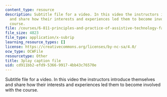```yaml
---
content_type: resource
description: Subtitle file for a video. In this video the instructors introduce themselves
  and share how their interests and experiences led them to become involved with the
  course.
file: /courses/6-811-principles-and-practice-of-assistive-technology-fall-2014/cd911bb2efd9536699174bb43c76570e_yqrQ9dKPV78.vtt
file_size: 4823
file_type: application/x-subrip
learning_resource_types: []
license: https://creativecommons.org/licenses/by-nc-sa/4.0/
ocw_type: OCWFile
resourcetype: Other
title: 3play caption file
uid: cd911bb2-efd9-5366-9917-4bb43c76570e
---
```

Subtitle file for a video. In this video the instructors introduce themselves and share how their interests and experiences led them to become involved with the course.
